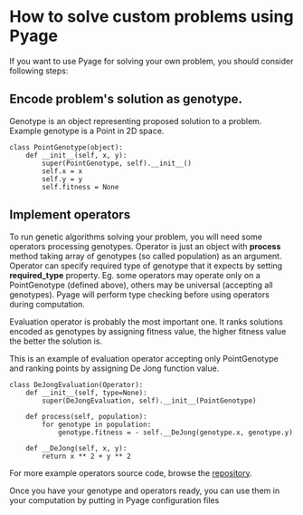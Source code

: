 How to solve custom problems using Pyage
===

If you want to use Pyage for solving your own problem, you should consider following steps:

Encode problem's solution as genotype.
---
Genotype is an object representing proposed solution to a problem. Example genotype is a Point in 2D space.
```
class PointGenotype(object):
    def __init__(self, x, y):
        super(PointGenotype, self).__init__()
        self.x = x
        self.y = y
        self.fitness = None
```
Implement operators
---
To run genetic algorithms solving your problem, you will need some operators processing genotypes. Operator is just an object with **process** method taking array of genotypes (so called population) as an argument. Operator can specify required type of genotype that it expects by setting **required_type** property. Eg. some operators may operate only on a PointGenotype (defined above), others may be universal (accepting all genotypes). Pyage will perform type checking before using operators during computation.

Evaluation operator is probably the most important one. It ranks solutions encoded as genotypes by assigning fitness value, the higher fitness value the better the solution is.

This is an example of evaluation operator accepting only PointGenotype and ranking points by assigning De Jong function value.
```
class DeJongEvaluation(Operator):
    def __init__(self, type=None):
        super(DeJongEvaluation, self).__init__(PointGenotype)

    def process(self, population):
        for genotype in population:
            genotype.fitness = - self.__DeJong(genotype.x, genotype.y)

    def __DeJong(self, x, y):
        return x ** 2 + y ** 2
```
For more example operators source code, browse the [repository](https://github.com/macwozni/pyage).

Once you have your genotype and operators ready, you can use them in your computation by putting in Pyage configuration files 
